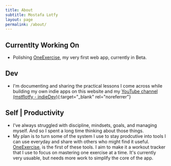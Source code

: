 ```yaml
---
title: About
subtitle: Mostafa Lotfy
layout: page
permalink: /about/
---
```


## Currentlty Working On

- Polishing [OneExercise](https://oneexercise.mstflotfy.com/), my very first web app, currently in Beta.

## Dev

- I'm documenting and sharing the practical lessons I come across  while building my own indie apps on this website and my [YouTube channel (mstflotfy - indieDev)](https://www.youtube.com/mstflotfy+-+indieDev){:target="_blank" rel="noreferrer"}

## Self | Productivity

- I’ve always struggled with discipline, mindsets, goals, and managing myself. And so I spent a long time thinking about those things.
- My plan is to turn some of the system I use to stay prodcutive into tools I can use everyday and share with others who might find it useful. [OneExercise](https://oneexercise.mstflotfy.com/), is the first of these tools. I aim to make it a workout tracker that I use to focus on mastering one exercise at a time. It's currently very usuable, but needs more work to simplify the core of the app.